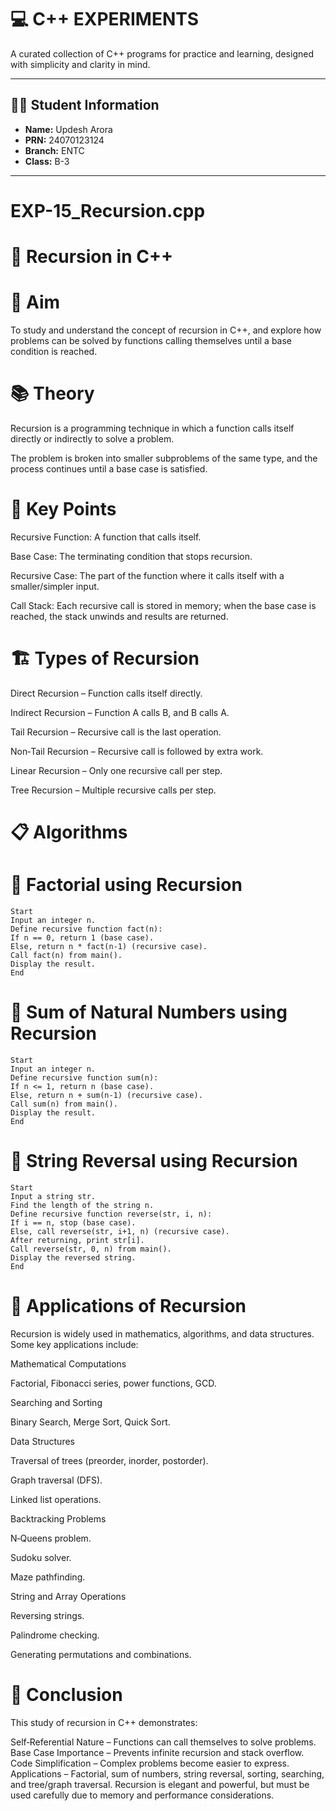 # 💻 C++ EXPERIMENTS

A curated collection of C++ programs for practice and learning, designed with simplicity and clarity in mind.

---

## 👨‍🎓 Student Information

- **Name:** Updesh Arora  
- **PRN:** 24070123124  
- **Branch:** ENTC  
- **Class:** B-3

---
# EXP-15_Recursion.cpp
# 🔄 Recursion in C++
# 🎯 Aim
To study and understand the concept of recursion in C++, and explore how problems can be solved by functions calling themselves until a base condition is reached.

# 📚 Theory
Recursion is a programming technique in which a function calls itself directly or indirectly to solve a problem.

The problem is broken into smaller subproblems of the same type, and the process continues until a base case is satisfied.

# 🔑 Key Points

Recursive Function: A function that calls itself.

Base Case: The terminating condition that stops recursion.

Recursive Case: The part of the function where it calls itself with a smaller/simpler input.

Call Stack: Each recursive call is stored in memory; when the base case is reached, the stack unwinds and results are returned.

# 🏗️ Types of Recursion

Direct Recursion – Function calls itself directly.

Indirect Recursion – Function A calls B, and B calls A.

Tail Recursion – Recursive call is the last operation.

Non‑Tail Recursion – Recursive call is followed by extra work.

Linear Recursion – Only one recursive call per step.

Tree Recursion – Multiple recursive calls per step.

# 📋 Algorithms
# 🧾 Factorial using Recursion
    Start
    Input an integer n.
    Define recursive function fact(n):
    If n == 0, return 1 (base case).
    Else, return n * fact(n-1) (recursive case).
    Call fact(n) from main().
    Display the result.
    End

# 🧾 Sum of Natural Numbers using Recursion
    Start
    Input an integer n.
    Define recursive function sum(n):
    If n <= 1, return n (base case).
    Else, return n + sum(n-1) (recursive case).
    Call sum(n) from main().
    Display the result.
    End

# 🧾 String Reversal using Recursion
    Start
    Input a string str.
    Find the length of the string n.
    Define recursive function reverse(str, i, n):
    If i == n, stop (base case).
    Else, call reverse(str, i+1, n) (recursive case).
    After returning, print str[i].
    Call reverse(str, 0, n) from main().
    Display the reversed string.
    End

# 🚀 Applications of Recursion
Recursion is widely used in mathematics, algorithms, and data structures. Some key applications include:

Mathematical Computations

Factorial, Fibonacci series, power functions, GCD.

Searching and Sorting

Binary Search, Merge Sort, Quick Sort.

Data Structures

Traversal of trees (preorder, inorder, postorder).

Graph traversal (DFS).

Linked list operations.

Backtracking Problems

N‑Queens problem.

Sudoku solver.

Maze pathfinding.

String and Array Operations

Reversing strings.

Palindrome checking.

Generating permutations and combinations.

# 🧠 Conclusion
This study of recursion in C++ demonstrates:

Self‑Referential Nature – Functions can call themselves to solve problems.
Base Case Importance – Prevents infinite recursion and stack overflow.
Code Simplification – Complex problems become easier to express.
Applications – Factorial, sum of numbers, string reversal, sorting, searching, and tree/graph traversal.
Recursion is elegant and powerful, but must be used carefully due to memory and performance considerations.
